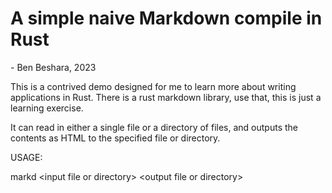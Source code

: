 # A simple naive Markdown compile in Rust
 \- Ben Beshara, 2023
 
This is a contrived demo designed for me to learn more about writing applications in Rust. There is a rust markdown library, use that, this is just a learning exercise.

It can read in either a single file or a directory of files, and outputs the contents as HTML to the specified file or directory.

USAGE:

markd \<input file or directory\> \<output file or directory\>
